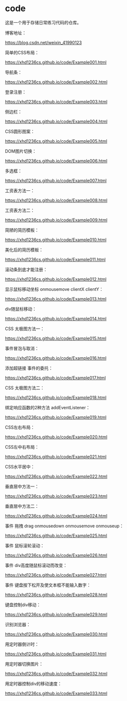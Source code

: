 # code
这是一个用于存储日常练习代码的仓库。

博客地址：

https://blog.csdn.net/weixin_41990123

简单的CSS布局：

https://xhd1236cs.github.io/code/Example001.html

导航条：

https://xhd1236cs.github.io/code/Example002.html

登录注册：

https://xhd1236cs.github.io/code/Example003.html

侧边栏：

https://xhd1236cs.github.io/code/Example004.html

CSS圆形图案：

https://xhd1236cs.github.io/code/Example005.html

DOM图片切换：

https://xhd1236cs.github.io/code/Example006.html

多选框：

https://xhd1236cs.github.io/code/Example007.html

工资表方法一：

https://xhd1236cs.github.io/code/Example008.html

工资表方法二：

https://xhd1236cs.github.io/code/Example009.html

简陋的简历模板：

https://xhd1236cs.github.io/code/Example010.html

美化后的简历模板：

https://xhd1236cs.github.io/code/Example011.html

滚动条到底才能注册：

https://xhd1236cs.github.io/code/Example012.html

显示鼠标移动坐标 onmousemove clientX clientY：

https://xhd1236cs.github.io/code/Example013.html

div随鼠标移动：

https://xhd1236cs.github.io/code/Example014.html

CSS 太极图方法一：

https://xhd1236cs.github.io/code/Example015.html

事件冒泡与取消：

https://xhd1236cs.github.io/code/Example016.html

添加超链接 事件的委托：

https://xhd1236cs.github.io/code/Example017.html

CSS 太极图方法二：

https://xhd1236cs.github.io/code/Example018.html

绑定响应函数的2种方法 addEventListener：

https://xhd1236cs.github.io/code/Example019.html

CSS左右布局：

https://xhd1236cs.github.io/code/Example020.html

CSS左中右布局：

https://xhd1236cs.github.io/code/Example021.html

CSS水平居中：

https://xhd1236cs.github.io/code/Example022.html

垂直居中方法一：

https://xhd1236cs.github.io/code/Example023.html

垂直居中方法二：

https://xhd1236cs.github.io/code/Example024.html

事件 拖拽 drag onmousedown onmousemove onmouseup：

https://xhd1236cs.github.io/code/Example025.html

事件 鼠标滚轮滚动：

https://xhd1236cs.github.io/code/Example026.html

事件 div高度随鼠标滚动而改变：

https://xhd1236cs.github.io/code/Example027.html

事件 键盘按下松开及使文本框不能输入数字：

https://xhd1236cs.github.io/code/Example028.html

键盘控制div移动：

https://xhd1236cs.github.io/code/Example029.html

识别浏览器：

https://xhd1236cs.github.io/code/Example030.html

用定时器倒计时：

https://xhd1236cs.github.io/code/Example031.html

用定时器切换图片：

https://xhd1236cs.github.io/code/Example032.html

用定时器控制div的移动速度：

https://xhd1236cs.github.io/code/Example033.html